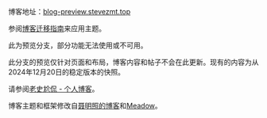 博客地址：[blog-preview.stevezmt.top](https://blog-preview.stevezmt.top)

参阅[博客迁移指南](https://blog.stevezmt.top/2024/12/21/fork-this-theme/)来应用主题。

此为预览分支，部分功能无法使用或不可用。

此分支的预览仅针对页面和布局，博客内容和帖子不会在此更新。现有的内容为从2024年12月20日的稳定版本的快照。

请参阅[老史尬侃 - 个人博客](https://blog.stevezmt.top)。

博客主题和框架修改自[聂明照的博客](https://github.com/niemingzhao/niemingzhao.github.io)和[Meadow](https://garybear.cn/hexo-theme-meadow/#/README)。


